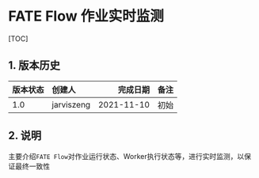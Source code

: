 # FATE Flow 作业实时监测

[TOC]

## 1. 版本历史

| 版本状态 | 创建人     |   完成日期 | 备注 |
| :------- | :--------- | ---------: | :--- |
| 1.0      | jarviszeng | 2021-11-10 | 初始 |

## 2. 说明

主要介绍`FATE Flow`对作业运行状态、Worker执行状态等，进行实时监测，以保证最终一致性

